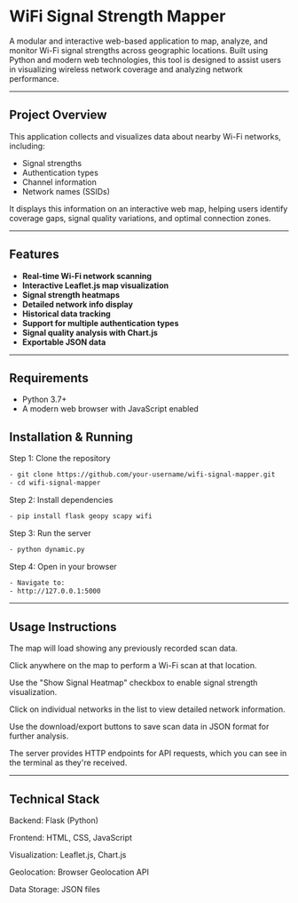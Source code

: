 # WiFi Signal Strength Mapper

A modular and interactive web-based application to map, analyze, and monitor Wi-Fi signal strengths across geographic locations. Built using Python and modern web technologies, this tool is designed to assist users in visualizing wireless network coverage and analyzing network performance.

---

## Project Overview

This application collects and visualizes data about nearby Wi-Fi networks, including:
- Signal strengths
- Authentication types
- Channel information
- Network names (SSIDs)

It displays this information on an interactive web map, helping users identify coverage gaps, signal quality variations, and optimal connection zones.

---

## Features

- **Real-time Wi-Fi network scanning**
- **Interactive Leaflet.js map visualization**
- **Signal strength heatmaps**
- **Detailed network info display**
- **Historical data tracking**
- **Support for multiple authentication types**
- **Signal quality analysis with Chart.js**
- **Exportable JSON data**

---

## Requirements

- Python 3.7+
- A modern web browser with JavaScript enabled

## Installation & Running

Step 1: Clone the repository

```bash
- git clone https://github.com/your-username/wifi-signal-mapper.git
- cd wifi-signal-mapper
```
Step 2: Install dependencies
```bash
- pip install flask geopy scapy wifi
```
Step 3: Run the server
```bash
- python dynamic.py
```
Step 4: Open in your browser
```bash
- Navigate to:
- http://127.0.0.1:5000
```
---

## Usage Instructions
The map will load showing any previously recorded scan data.

Click anywhere on the map to perform a Wi-Fi scan at that location.

Use the "Show Signal Heatmap" checkbox to enable signal strength visualization.

Click on individual networks in the list to view detailed network information.

Use the download/export buttons to save scan data in JSON format for further analysis.

The server provides HTTP endpoints for API requests, which you can see in the terminal as they're received.

---

## Technical Stack
Backend: Flask (Python)

Frontend: HTML, CSS, JavaScript

Visualization: Leaflet.js, Chart.js

Geolocation: Browser Geolocation API

Data Storage: JSON files


